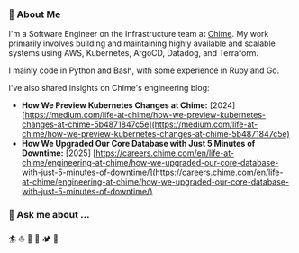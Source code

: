 ### 👋 About Me

I'm a Software Engineer on the Infrastructure team at [Chime](https://github.com/chime). My work primarily involves building and maintaining highly available and scalable systems using AWS, Kubernetes, ArgoCD, Datadog, and Terraform.

I mainly code in Python and Bash, with some experience in Ruby and Go.

I've also shared insights on Chime's engineering blog:

* **How We Preview Kubernetes Changes at Chime:** [2024] [https://medium.com/life-at-chime/how-we-preview-kubernetes-changes-at-chime-5b4871847c5e](https://medium.com/life-at-chime/how-we-preview-kubernetes-changes-at-chime-5b4871847c5e)
* **How We Upgraded Our Core Database with Just 5 Minutes of Downtime:** [2025] [https://careers.chime.com/en/life-at-chime/engineering-at-chime/how-we-upgraded-our-core-database-with-just-5-minutes-of-downtime/](https://careers.chime.com/en/life-at-chime/engineering-at-chime/how-we-upgraded-our-core-database-with-just-5-minutes-of-downtime/)


### 💬 Ask me about ...

:surfer: :boat: :runner: :bicyclist: :camping:  :guitar: 

<!--
**Nicolas-Richard/Nicolas-Richard** is a ✨ _special_ ✨ repository because its `README.md` (this file) appears on your GitHub profile.

Here are some ideas to get you started:

- 🔭 I’m currently working on ...
- 🌱 I’m currently learning ...
- 👯 I’m looking to collaborate on ...
- 🤔 I’m looking for help with ...

- 📫 How to reach me: ...
- 😄 Pronouns: ...
- ⚡ Fun fact: ...
-->
